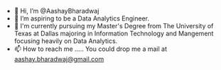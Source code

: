 - 👋 Hi, I’m @AashayBharadwaj
- 👀 I’m aspiring to be a Data Analytics Engineer.
- 🏫 I'm currently pursuing my Master's Degree from The University of Texas at Dallas majoring in Information Technology and Mangement focusing heavily on Data Analytics.
- 📫 How to reach me ..... You could drop me a mail at aashay.bharadwaj@gmail.com

<!---
AashayBharadwaj/AashayBharadwaj is a ✨ special ✨ repository because its `README.md` (this file) appears on your GitHub profile.
You can click the Preview link to take a look at your changes.
--->
